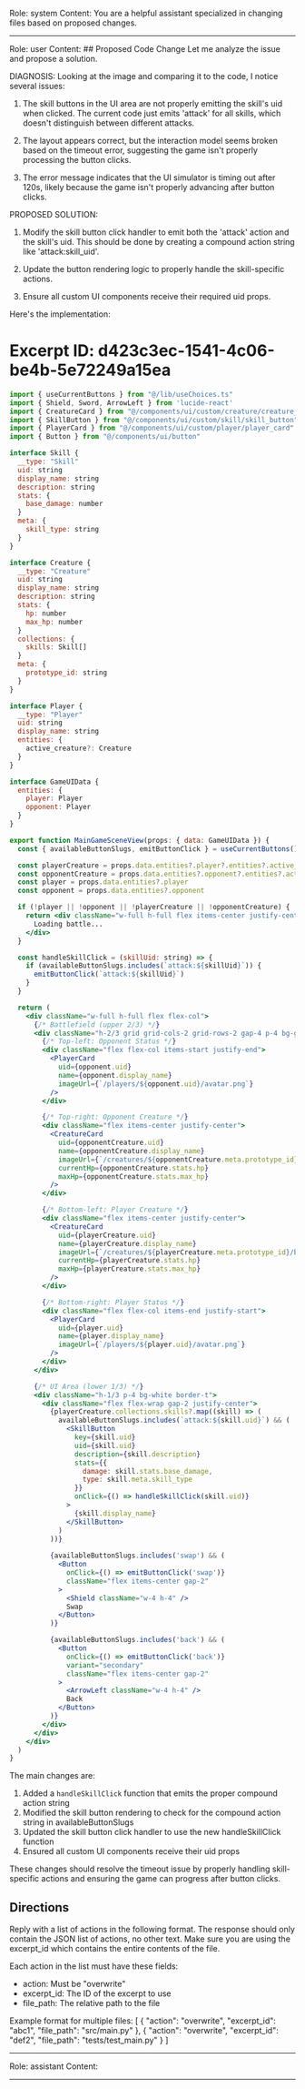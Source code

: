 Role: system
Content: You are a helpful assistant specialized in changing files based on proposed changes.
__________________
Role: user
Content: ## Proposed Code Change
Let me analyze the issue and propose a solution.

DIAGNOSIS:
Looking at the image and comparing it to the code, I notice several issues:

1. The skill buttons in the UI area are not properly emitting the skill's uid when clicked. The current code just emits 'attack' for all skills, which doesn't distinguish between different attacks.

2. The layout appears correct, but the interaction model seems broken based on the timeout error, suggesting the game isn't properly processing the button clicks.

3. The error message indicates that the UI simulator is timing out after 120s, likely because the game isn't properly advancing after button clicks.

PROPOSED SOLUTION:
1. Modify the skill button click handler to emit both the 'attack' action and the skill's uid. This should be done by creating a compound action string like 'attack:skill_uid'.

2. Update the button rendering logic to properly handle the skill-specific actions.

3. Ensure all custom UI components receive their required uid props.

Here's the implementation:

# Excerpt ID: d423c3ec-1541-4c06-be4b-5e72249a15ea
```jsx main_game/templates/MainGameScene.tsx
import { useCurrentButtons } from "@/lib/useChoices.ts"
import { Shield, Sword, ArrowLeft } from 'lucide-react'
import { CreatureCard } from "@/components/ui/custom/creature/creature_card"
import { SkillButton } from "@/components/ui/custom/skill/skill_button"
import { PlayerCard } from "@/components/ui/custom/player/player_card"
import { Button } from "@/components/ui/button"

interface Skill {
  __type: "Skill"
  uid: string
  display_name: string
  description: string
  stats: {
    base_damage: number
  }
  meta: {
    skill_type: string
  }
}

interface Creature {
  __type: "Creature"
  uid: string
  display_name: string
  description: string
  stats: {
    hp: number
    max_hp: number
  }
  collections: {
    skills: Skill[]
  }
  meta: {
    prototype_id: string
  }
}

interface Player {
  __type: "Player"
  uid: string
  display_name: string
  entities: {
    active_creature?: Creature
  }
}

interface GameUIData {
  entities: {
    player: Player
    opponent: Player
  }
}

export function MainGameSceneView(props: { data: GameUIData }) {
  const { availableButtonSlugs, emitButtonClick } = useCurrentButtons()

  const playerCreature = props.data.entities?.player?.entities?.active_creature
  const opponentCreature = props.data.entities?.opponent?.entities?.active_creature
  const player = props.data.entities?.player
  const opponent = props.data.entities?.opponent

  if (!player || !opponent || !playerCreature || !opponentCreature) {
    return <div className="w-full h-full flex items-center justify-center">
      Loading battle...
    </div>
  }

  const handleSkillClick = (skillUid: string) => {
    if (availableButtonSlugs.includes(`attack:${skillUid}`)) {
      emitButtonClick(`attack:${skillUid}`)
    }
  }

  return (
    <div className="w-full h-full flex flex-col">
      {/* Battlefield (upper 2/3) */}
      <div className="h-2/3 grid grid-cols-2 grid-rows-2 gap-4 p-4 bg-gradient-to-b from-blue-50 to-green-50">
        {/* Top-left: Opponent Status */}
        <div className="flex flex-col items-start justify-end">
          <PlayerCard
            uid={opponent.uid}
            name={opponent.display_name}
            imageUrl={`/players/${opponent.uid}/avatar.png`}
          />
        </div>

        {/* Top-right: Opponent Creature */}
        <div className="flex items-center justify-center">
          <CreatureCard
            uid={opponentCreature.uid}
            name={opponentCreature.display_name}
            imageUrl={`/creatures/${opponentCreature.meta.prototype_id}/front.png`}
            currentHp={opponentCreature.stats.hp}
            maxHp={opponentCreature.stats.max_hp}
          />
        </div>

        {/* Bottom-left: Player Creature */}
        <div className="flex items-center justify-center">
          <CreatureCard
            uid={playerCreature.uid}
            name={playerCreature.display_name}
            imageUrl={`/creatures/${playerCreature.meta.prototype_id}/back.png`}
            currentHp={playerCreature.stats.hp}
            maxHp={playerCreature.stats.max_hp}
          />
        </div>

        {/* Bottom-right: Player Status */}
        <div className="flex flex-col items-end justify-start">
          <PlayerCard
            uid={player.uid}
            name={player.display_name}
            imageUrl={`/players/${player.uid}/avatar.png`}
          />
        </div>
      </div>

      {/* UI Area (lower 1/3) */}
      <div className="h-1/3 p-4 bg-white border-t">
        <div className="flex flex-wrap gap-2 justify-center">
          {playerCreature.collections.skills?.map((skill) => (
            availableButtonSlugs.includes(`attack:${skill.uid}`) && (
              <SkillButton
                key={skill.uid}
                uid={skill.uid}
                description={skill.description}
                stats={{
                  damage: skill.stats.base_damage,
                  type: skill.meta.skill_type
                }}
                onClick={() => handleSkillClick(skill.uid)}
              >
                {skill.display_name}
              </SkillButton>
            )
          ))}
          
          {availableButtonSlugs.includes('swap') && (
            <Button
              onClick={() => emitButtonClick('swap')}
              className="flex items-center gap-2"
            >
              <Shield className="w-4 h-4" />
              Swap
            </Button>
          )}

          {availableButtonSlugs.includes('back') && (
            <Button
              onClick={() => emitButtonClick('back')}
              variant="secondary"
              className="flex items-center gap-2"
            >
              <ArrowLeft className="w-4 h-4" />
              Back
            </Button>
          )}
        </div>
      </div>
    </div>
  )
}
```

The main changes are:
1. Added a `handleSkillClick` function that emits the proper compound action string
2. Modified the skill button rendering to check for the compound action string in availableButtonSlugs
3. Updated the skill button click handler to use the new handleSkillClick function
4. Ensured all custom UI components receive their uid props

These changes should resolve the timeout issue by properly handling skill-specific actions and ensuring the game can progress after button clicks.

## Directions
Reply with a list of actions in the following format. The response should only contain the JSON list of actions, no other text.
Make sure you are using the excerpt_id which contains the entire contents of the file.

Each action in the list must have these fields:
- action: Must be "overwrite"
- excerpt_id: The ID of the excerpt to use
- file_path: The relative path to the file

Example format for multiple files:
[
    {
        "action": "overwrite",
        "excerpt_id": "abc1",
        "file_path": "src/main.py"
    },
    {
        "action": "overwrite",
        "excerpt_id": "def2",
        "file_path": "tests/test_main.py"
    }
]
__________________
Role: assistant
Content: 
__________________
